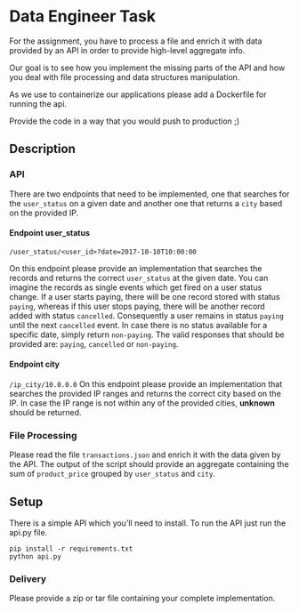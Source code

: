 # Data Engineer Task

For the assignment, you have to process a file and enrich it with data provided by an API in order to provide high-level aggregate info.

Our goal is to see how you implement the missing parts of the API and how you deal with file processing and data structures manipulation.

As we use to containerize our applications please add a Dockerfile for running the api.

Provide the code in a way that you would push to production ;)

## Description

### API

There are two endpoints that need to be implemented, one that searches for the `user_status` on a given date and another one that returns a `city` based on the provided IP.

#### Endpoint user_status
`/user_status/<user_id>?date=2017-10-10T10:00:00`

On this endpoint please provide an implementation that searches the records and returns the correct `user_status` at the given date.
You can imagine the records as single events which get fired on a user status change. If a user starts paying, there will be one record stored with status `paying`, whereas if this user stops paying, there will be another record added with status `cancelled`. Consequently a user remains in status `paying` until the next `cancelled` event.
In case there is no status available for a specific date, simply return `non-paying`.
The valid responses that should be provided are: `paying`, `cancelled` or `non-paying`.

#### Endpoint city
`/ip_city/10.0.0.0`
On this endpoint please provide an implementation that searches the provided IP ranges and returns the correct city based on the IP.
In case the IP range is not within any of the provided cities, **unknown** should be returned.

### File Processing

Please read the file `transactions.json` and enrich it with the data given by the API.
The output of the script should provide an aggregate containing the sum of `product_price` grouped by `user_status` and `city`.

## Setup

There is a simple API which you'll need to install.
To run the API just run the api.py file.

```
pip install -r requirements.txt
python api.py
```


### Delivery

Please provide a zip or tar file containing your complete implementation.
